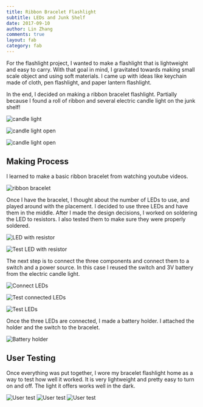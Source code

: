 ```yaml
---
title: Ribbon Bracelet Flashlight
subtitle: LEDs and Junk Shelf
date: 2017-09-10
author: Lin Zhang
comments: true
layout: fab
category: fab
---
```


For the flashlight project, I wanted to make a flashlight that is lightweight and easy to carry. With that goal in mind, I gravitated towards making small scale object and using soft materials. I came up with ideas like keychain made of cloth, pen flashlight, and paper lantern flashlight.

In the end, I decided on making a ribbon bracelet flashlight. Partially because I found a roll of ribbon and several electric candle light on the junk shelf!

![candle light](https://github.com/linzhangcs/linzhangcs.github.io/blob/master/img/flashlight/IMG_3287.JPG?raw=true)

![candle light open](https://github.com/linzhangcs/linzhangcs.github.io/blob/master/img/flashlight/IMG_3289.JPG?raw=true)

![candle light open](https://github.com/linzhangcs/linzhangcs.github.io/blob/master/img/flashlight/IMG_3336.JPG?raw=true)

## Making Process
I learned to make a basic ribbon bracelet from watching youtube videos.

![ribbon bracelet](https://github.com/linzhangcs/linzhangcs.github.io/blob/master/img/flashlight/ribbon2.jpg?raw=true)

Once I have the bracelet, I thought about the number of LEDs to use, and played around with the placement. I decided to use three LEDs and have them in the middle. After I made the design decisions, I worked on soldering the LED to resistors. I also tested them to make sure they were properly soldered.

![LED with resistor](https://github.com/linzhangcs/linzhangcs.github.io/blob/master/img/flashlight/IMG_3346.JPG?raw=true)

![Test LED with resistor](https://github.com/linzhangcs/linzhangcs.github.io/blob/master/img/flashlight/IMG_3348.JPG?raw=true)

The next step is to connect the three components and connect them to a switch and a power source. In this case I reused the switch and 3V battery from the electric candle light.

![Connect LEDs](https://github.com/linzhangcs/linzhangcs.github.io/blob/master/img/flashlight/IMG_3385.JPG?raw=true)

![Test connected LEDs](https://github.com/linzhangcs/linzhangcs.github.io/blob/master/img/flashlight/IMG_3379.JPG?raw=true)

![Test LEDs](https://github.com/linzhangcs/linzhangcs.github.io/blob/master/img/flashlight/200w_d.gif?raw=true)

Once the three LEDs are connected, I made a battery holder. I attached the holder and the switch to the bracelet.

![Battery holder](https://github.com/linzhangcs/linzhangcs.github.io/blob/master/img/flashlight/IMG_3402.JPG?raw=true)

## User Testing

Once everything was put together, I wore my bracelet flashlight home as a way to test how well it worked. It is very lightweight and pretty easy to turn on and off. The light it offers works well in the dark.

![User test](https://github.com/linzhangcs/linzhangcs.github.io/blob/master/img/flashlight/IMG_3421.JPG?raw=true)
![User test](https://github.com/linzhangcs/linzhangcs.github.io/blob/master/img/flashlight/IMG_3423.JPG?raw=true)
![User test](https://github.com/linzhangcs/linzhangcs.github.io/blob/master/img/flashlight/IMG_3422.JPG?raw=true)
